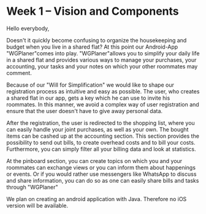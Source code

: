 # Week 1 – Vision and Components

Hello everybody,

Doesn't it quickly become confusing to organize the housekeeping and budget when you live in a shared flat? At this point our Android-App "WGPlaner"comes into play. "WGPlaner"allows you to simplify your daily life in a shared flat and provides various ways to manage your purchases, your accounting, your tasks and your notes on which your other roommates may comment.

Because of our "Will for Simplification" we would like to shape our registration process as intuitive and easy as possible. The user, who creates a shared flat in our app, gets a key which he can use to invite his roommates. In this manner, we avoid a complex way of user registration and ensure that the user doesn't have to give away personal data.

After the registration, the user is redirected to the shopping list, where you can easily handle your joint purchases, as well as your own. The bought items can be cashed up at the accounting section. This section provides the possibility to send out bills, to create overhead costs and to bill your costs. Furthermore, you can simply filter all your billing data and look at statistics.

At the pinboard section, you can create topics on which you and your roommates can exchange views or you can inform them about happenings or events. Or if you would rather use messengers like WhatsApp to discuss and share information, you can do so as one can easily share bills and tasks through "WGPlaner"

We plan on creating an android application with Java. Therefore no iOS version will be available.
